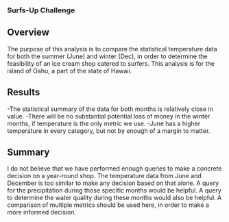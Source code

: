 ### Surfs-Up Challenge

## Overview

The purpose of this analysis is to compare the statistical temperature data for both the summer (June) and winter (Dec),
in order to determine the feasibility of an ice cream shop catered to surfers. This analysis is for the island of Oahu, a 
part of the state of Hawaii. 

## Results

-The statistical summary of the data for both months is relatively close in value. 
-There will be no substantial potential loss of money in the winter months, if temperature is the only metric we use.
-June has a higher temperature in every category, but not by enough of a margin to matter. 

## Summary 

I do not believe that we have performed enough queries to make a concrete decision on a year-round shop. The temperature 
data from June and December is too similar to make any decision based on that alone. A query for the precipitation during 
those specific months would be helpful. A query to determine the water quality during these months would also be helpful. A
comparison of multiple metrics should be used here, in order to make a more informed decision. 
